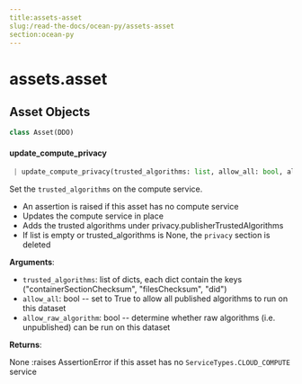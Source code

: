 ```yaml
---
title:assets-asset
slug:/read-the-docs/ocean-py/assets-asset
section:ocean-py
---
```

<a name="assets.asset"></a>
# assets.asset

<a name="assets.asset.Asset"></a>
## Asset Objects

```python
class Asset(DDO)
```

<a name="assets.asset.Asset.update_compute_privacy"></a>
#### update\_compute\_privacy

```python
 | update_compute_privacy(trusted_algorithms: list, allow_all: bool, allow_raw_algorithm: bool)
```

Set the `trusted_algorithms` on the compute service.

- An assertion is raised if this asset has no compute service
- Updates the compute service in place
- Adds the trusted algorithms under privacy.publisherTrustedAlgorithms
- If list is empty or trusted_algorithms is None, the `privacy` section is deleted

**Arguments**:

- `trusted_algorithms`: list of dicts, each dict contain the keys
("containerSectionChecksum", "filesChecksum", "did")
- `allow_all`: bool -- set to True to allow all published algorithms to run on this dataset
- `allow_raw_algorithm`: bool -- determine whether raw algorithms (i.e. unpublished) can be run on this dataset

**Returns**:

None
:raises AssertionError if this asset has no `ServiceTypes.CLOUD_COMPUTE` service

